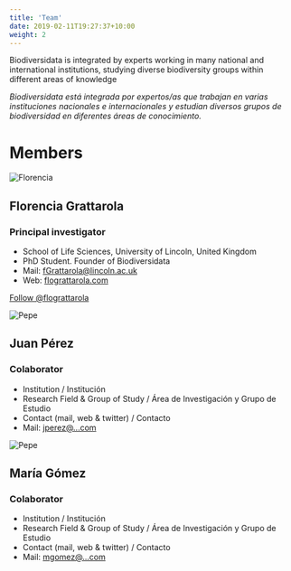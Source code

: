 ```yaml
---
title: 'Team'
date: 2019-02-11T19:27:37+10:00
weight: 2
---
```


Biodiversidata is integrated by experts working in many national and international institutions, studying diverse biodiversity groups within different areas of knowledge

*Biodiversidata está integrada por expertos/as que trabajan en varias instituciones nacionales e internacionales y estudian diversos grupos de biodiversidad en diferentes áreas de conocimiento.*



# Members


![Florencia](/images/flograttarola.png)


## Florencia Grattarola
### Principal investigator

+ School of Life Sciences, University of Lincoln, United Kingdom
+ PhD Student. Founder of Biodiversidata
+ Mail: [fGrattarola@lincoln.ac.uk](mailto:fGrattarola@lincoln.ac.uk)
+ Web: [flograttarola.com](https://flograttarola.com/)

<a href="https://twitter.com/flograttarola" class="twitter-follow-button" data-show-count="false">Follow @flograttarola</a><script async src="https://platform.twitter.com/widgets.js" charset="utf-8"></script>



![Pepe](/images/team-1.jpg)


## Juan Pérez
### Colaborator

+ Institution / Institución
+ Research Field & Group of Study / Área de Investigación y Grupo de Estudio
+ Contact (mail, web & twitter) / Contacto
+ Mail: [jperez@...com](mailto:jperez@...com)


![Pepe](/images/team-1.jpg)


## María Gómez
### Colaborator

+ Institution / Institución
+ Research Field & Group of Study / Área de Investigación y Grupo de Estudio
+ Contact (mail, web & twitter) / Contacto
+ Mail: [mgomez@...com](mailto:mgomez@...com)

